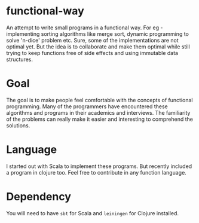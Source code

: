 # functional-way
An attempt to write small programs in a functional way. For eg - implementing sorting algorithms like merge sort, dynamic programming to solve 'n-dice' problem etc. Sure, some of the implementations are not optimal yet. But the idea is to collaborate and make them optimal while still trying to keep functions free of side effects and using immutable data structures.

# Goal
The goal is to make people feel comfortable with the concepts of functional programming. Many of the programmers have encountered these algorithms and programs in their academics and interviews. The familiarity of the problems can really make it easier and interesting to comprehend the solutions.

# Language
I started out with Scala to implement these programs. But recently included a program in clojure too. Feel free to contribute in any function language.

# Dependency

You will need to have `sbt` for Scala and `leiningen` for Clojure installed.
